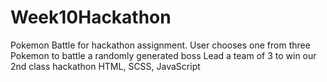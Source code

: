 # Week10Hackathon
Pokemon Battle for hackathon assignment.  User chooses one from three Pokemon to battle a randomly generated boss
Lead a team of 3 to win our 2nd class hackathon
HTML, SCSS, JavaScript
